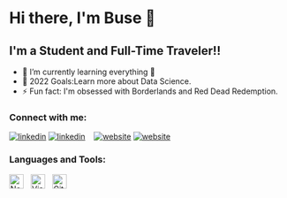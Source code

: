 # Hi there, I'm Buse 👋 

## I'm a Student and Full-Time Traveler!!

- 🌱 I’m currently learning everything 🤣
- 🥅 2022 Goals:Learn more about Data Science.
- ⚡ Fun fact: I'm obsessed with Borderlands and Red Dead Redemption.

### Connect with me:

[![linkedin](./img/linkedin-light.svg)](https://www.linkedin.com/in/buse-yildirim000#gh-light-mode-only)
[![linkedin](./img/linkedin-dark.svg)](https://www.linkedin.com/in/buse-yildirim000#gh-dark-mode-only)
&nbsp;&nbsp;
[![website](./img/instagram-light.svg)](https://www.instagram.com/buseyldrmn#gh-light-mode-only)
[![website](./img/instagram-dark.svg)](https://www.instagram.com/buseyldrmn#gh-dark-mode-only)

### Languages and Tools:

<img align="left" alt="Node.js" width="26px" src="https://cdn.jsdelivr.net/gh/devicons/devicon/icons/python/python-original.svg" style="padding-right:10px;" />

<img align="left" alt="Visual Studio Code" width="26px" src="https://cdn.jsdelivr.net/gh/devicons/devicon/icons/vscode/vscode-original.svg" style="padding-right:10px;" />

<img align="left" alt="Git" width="26px" src="https://cdn.jsdelivr.net/gh/devicons/devicon/icons/git/git-original.svg" style="padding-right:10px;" />


<br />
<br />
